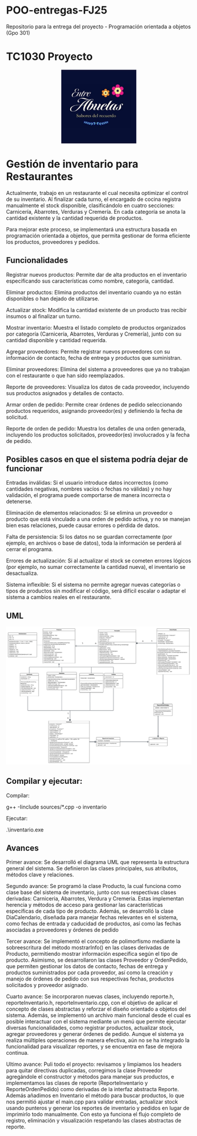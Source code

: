 # POO-entregas-FJ25
Repositorio para la entrega del proyecto - Programación orientada a objetos (Gpo 301)

# TC1030 Proyecto
<img src="https://github.com/DarioUribe-A01713776/POO-entregas-FJ25/blob/main/files/log.jpg"      alt="Logo Entre Abuelas"      style="
       display: block;
       width: 100%;
       max-height: 200px;
       object-fit: contain;" />

# Gestión de inventario para Restaurantes
Actualmente, trabajo en un restaurante el cual necesita optimizar el control de su inventario. Al finalizar cada turno, el encargado de cocina registra manualmente el stock disponible, clasificándolo en cuatro secciones: Carnicería, Abarrotes, Verduras y Cremería. En cada categoría se anota la cantidad existente y la cantidad requerida de productos.

Para mejorar este proceso, se implementará una estructura basada en programación orientada a objetos, que permita gestionar de forma eficiente los productos, proveedores y pedidos.

## Funcionalidades
Registrar nuevos productos:
Permite dar de alta productos en el inventario especificando sus características como nombre, categoría, cantidad.

Eliminar productos:
Elimina productos del inventario cuando ya no están disponibles o han dejado de utilizarse.

Actualizar stock:
Modifica la cantidad existente de un producto tras recibir insumos o al finalizar un turno.

Mostrar inventario:
Muestra el listado completo de productos organizados por categoría (Carnicería, Abarrotes, Verduras y Cremería), junto con su cantidad disponible y cantidad requerida.

Agregar proveedores:
Permite registrar nuevos proveedores con su información de contacto, fecha de entrega y productos que suministran.

Eliminar proveedores:
Elimina del sistema a proveedores que ya no trabajan con el restaurante o que han sido reemplazados.

Reporte de proveedores:
Visualiza los datos de cada proveedor, incluyendo sus productos asignados y detalles de contacto.

Armar orden de pedido:
Permite crear órdenes de pedido seleccionando productos requeridos, asignando proveedor(es) y definiendo la fecha de solicitud.

Reporte de orden de pedido:
Muestra los detalles de una orden generada, incluyendo los productos solicitados, proveedor(es) involucrados y la fecha de pedido.

## Posibles casos en que el sistema podría dejar de funcionar

Entradas inválidas: Si el usuario introduce datos incorrectos (como cantidades negativas, nombres vacíos o fechas no válidas) y no hay validación, el programa puede comportarse de manera incorrecta o detenerse.

Eliminación de elementos relacionados: Si se elimina un proveedor o producto que está vinculado a una orden de pedido activa, y no se manejan bien esas relaciones, puede causar errores o pérdida de datos.

Falta de persistencia: Si los datos no se guardan correctamente (por ejemplo, en archivos o base de datos), toda la información se perderá al cerrar el programa.

Errores de actualización: Si al actualizar el stock se cometen errores lógicos (por ejemplo, no sumar correctamente la cantidad nueva), el inventario se desactualiza.

Sistema inflexible: Si el sistema no permite agregar nuevas categorías o tipos de productos sin modificar el código, será difícil escalar o adaptar el sistema a cambios reales en el restaurante.

## UML
![UML](https://github.com/DarioUribe-A01713776/POO-entregas-FJ25/blob/main/UML%20sistema%20inventario.png)

## Compilar y ejecutar:

Compilar: 

g++ -Iinclude sources/*.cpp -o inventario

Ejecutar:

.\inventario.exe

## Avances

Primer avance: Se desarrolló el diagrama UML que representa la estructura general del sistema. Se definieron las clases principales, sus atributos, métodos clave y relaciones.

Segundo avance: Se programó la clase Producto, la cual funciona como clase base del sistema de inventario, junto con sus respectivas clases derivadas: Carniceria, Abarrotes, Verdura y Cremeria. Estas implementan herencia y métodos de acceso para gestionar las características específicas de cada tipo de producto.
Además, se desarrolló la clase DiaCalendario, diseñada para manejar fechas relevantes en el sistema, como fechas de entrada y caducidad de productos, así como las fechas asociadas a proveedores y órdenes de pedido

Tercer avance: Se implementó el concepto de polimorfismo mediante la sobreescritura del método mostrarInfo() en las clases derivadas de Producto, permitiendo mostrar información específica según el tipo de producto.
Asimismo, se desarrollaron las clases Proveedor y OrdenPedido, que permiten gestionar los datos de contacto, fechas de entrega y productos suministrados por cada proveedor, así como la creación y manejo de órdenes de pedido con sus respectivas fechas, productos solicitados y proveedor asignado.

Cuarto avance: Se incorporaron nuevas clases, incluyendo reporte.h, reporteInventario.h, reporteInventario.cpp, con el objetivo de aplicar el concepto de clases abstractas y reforzar el diseño orientado a objetos del sistema.
Además, se implementó un archivo main funcional desde el cual es posible interactuar con el sistema mediante un menú que permite ejecutar diversas funcionalidades, como registrar productos, actualizar stock, agregar proveedores y generar órdenes de pedido.
Aunque el sistema ya realiza múltiples operaciones de manera efectiva, aún no se ha integrado la funcionalidad para visualizar reportes, y se encuentra en fase de mejora continua.

Ultimo avance: Puli todo el proyecto: revisamos y limpiamos los headers para quitar directivas duplicadas, corregimos la clase Proveedor agregándole el constructor y métodos para manejar sus productos, e implementamos las clases de reporte (ReporteInventario y ReporteOrdenPedido) como derivadas de la interfaz abstracta Reporte. Además añadimos en Inventario el método para buscar productos, lo que nos permitió ajustar el main.cpp para validar entradas, actualizar stock usando punteros y generar los reportes de inventario y pedidos en lugar de imprimirlo todo manualmente. Con esto ya funciona el flujo completo de registro, eliminación y visualización respetando las clases abstractas de reporte.